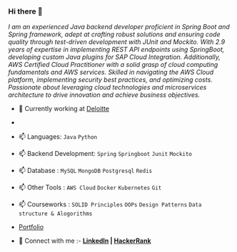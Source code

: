### Hi there 👋

*I am an experienced Java backend developer proficient in Spring Boot and Spring framework, adept at crafting robust solutions and ensuring code quality through test-driven development with JUnit and Mockito. With 2.9 years of expertise in implementing REST API endpoints using SpringBoot, developing custom Java plugins for SAP Cloud Integration. Additionally, AWS Certified Cloud Practitioner with a solid grasp of cloud computing fundamentals and AWS services. Skilled in navigating the AWS Cloud platform, implementing security best practices, and optimizing costs. Passionate about leveraging cloud technologies and microservices architecture to drive innovation and achieve business objectives.*
<!--
**sambit77/sambit77** is a ✨ _special_ ✨ repository because its `README.md` (this file) appears on your GitHub profile.

Here are some ideas to get you started:

- 🔭 I’m currently working on ...
- 🌱 I’m currently learning ...
- 👯 I’m looking to collaborate on ...
- 🤔 I’m looking for help with ...
- 💬 Ask me about ...
- 📫 How to reach me: ...
- 😄 Pronouns: ...
- ⚡ Fun fact: ...
-->
- 🔭 Currently working at [Deloitte](https://www2.deloitte.com/ui/en.html)
- 
- 📫 Languages: `Java` `Python`
- 📫 Backend Development: `Spring` `Springboot` `Junit` `Mockito`
- 📫 Database : `MySQL` `MongoDB` `Postgresql` `Redis`
- 📫 Other Tools : `AWS Cloud` `Docker` `Kubernetes` `Git`
- 📫 Courseworks : `SOLID Principles` `OOPs` `Design Patterns` `Data structure & Alogorithms`

- [Portfolio](https://sambit-pradhan.netlify.app/)
- 💬 Connect with me :- __[LinkedIn](https://www.linkedin.com/in/sambit77/) | [HackerRank](https://www.hackerrank.com/sambit7)__
